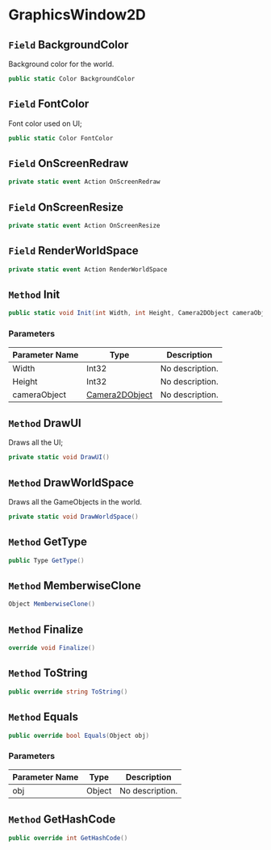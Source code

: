 # GraphicsWindow2D

## `Field` BackgroundColor
Background color for the world.
```csharp
public static Color BackgroundColor
```


## `Field` FontColor
Font color used on UI;
```csharp
public static Color FontColor
```


## `Field` OnScreenRedraw

```csharp
private static event Action OnScreenRedraw
```


## `Field` OnScreenResize

```csharp
private static event Action OnScreenResize
```


## `Field` RenderWorldSpace

```csharp
private static event Action RenderWorldSpace
```


## `Method` Init

```csharp
public static void Init(int Width, int Height, Camera2DObject cameraObject)
```
### Parameters

| Parameter Name | Type | Description |
| --------- | --------- | --------- |
| Width | Int32 | No description. |
| Height | Int32 | No description. |
| cameraObject | [Camera2DObject](https://thiagomvas.github.io/GameEngine/Entities/Camera2DObject.html) | No description. |


## `Method` DrawUI
Draws all the UI;
```csharp
private static void DrawUI()
```


## `Method` DrawWorldSpace
Draws all the GameObjects in the world.
```csharp
private static void DrawWorldSpace()
```


## `Method` GetType

```csharp
public Type GetType()
```


## `Method` MemberwiseClone

```csharp
Object MemberwiseClone()
```


## `Method` Finalize

```csharp
override void Finalize()
```


## `Method` ToString

```csharp
public override string ToString()
```


## `Method` Equals

```csharp
public override bool Equals(Object obj)
```
### Parameters

| Parameter Name | Type | Description |
| --------- | --------- | --------- |
| obj | Object | No description. |


## `Method` GetHashCode

```csharp
public override int GetHashCode()
```

